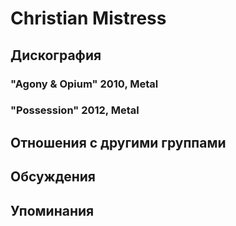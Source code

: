 # Christian Mistress



## Дискография

### "Agony & Opium" 2010, Metal



### "Possession" 2012, Metal




## Отношения с другими группами


## Обсуждения


## Упоминания

